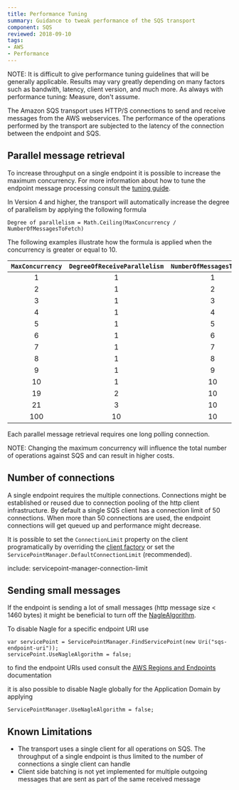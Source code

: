 ```yaml
---
title: Performance Tuning
summary: Guidance to tweak performance of the SQS transport
component: SQS
reviewed: 2018-09-10
tags:
- AWS
- Performance
---
```


NOTE: It is difficult to give performance tuning guidelines that will be generally applicable. Results may vary greatly depending on many factors such as bandwith, latency, client version, and much more. As always with performance tuning: Measure, don't assume.

The Amazon SQS transport uses HTTP/S connections to send and receive messages from the AWS webservices. The performance of the operations performed by the transport are subjected to the latency of the connection between the endpoint and SQS.

## Parallel message retrieval

To increase throughput on a single endpoint it is possible to increase the maximum concurrency. For more information about how to tune the endpoint message processing consult the [tuning guide](/nservicebus/operations/tuning.md).

In Version 4 and higher, the transport will automatically increase the degree of parallelism by applying the following formula

```
Degree of parallelism = Math.Ceiling(MaxConcurrency / NumberOfMessagesToFetch)
```

The following examples illustrate how the formula is applied when the concurrency is greater or equal to 10.

|`MaxConcurrency` | `DegreeOfReceiveParallelism` | `NumberOfMessagesToFetch` |
| :-: |:-:|:-:|
| 1 | 1 | 1 |
| 2 | 1 | 2 |
| 3 | 1 | 3 |
| 4 | 1 | 4 |
| 5 | 1 | 5 |
| 6 | 1 | 6 |
| 7 | 1 | 7 |
| 8 | 1 | 8 |
| 9 | 1 | 9 |
| 10 | 1 | 10 |
| 19 | 2 | 10 |
| 21 | 3 | 10 |
| 100 | 10 | 10 |

Each parallel message retrieval requires one long polling connection.

NOTE: Changing the maximum concurrency will influence the total number of operations against SQS and can result in higher costs.

## Number of connections

A single endpoint requires the multiple connections. Connections might be established or reused due to connection pooling of the http client infrastructure. By default a single SQS client has a connection limit of 50 connections. When more than 50 connections are used, the endpoint connections will get queued up and performance might decrease. 

It is possible to set the `ConnectionLimit` property on the client programatically by overriding the [client factory](/transports/sqs/configuration-options.md#client-factory) or set the `ServicePointManager.DefaultConnectionLimit` (recommended).

include: servicepoint-manager-connection-limit

## Sending small messages

If the endpoint is sending a lot of small messages (http message size < 1460 bytes) it might be beneficial to turn off the [NagleAlgorithm](https://en.wikipedia.org/wiki/Nagle's_algorithm). 

To disable Nagle for a specific endpoint URI use

```
var servicePoint = ServicePointManager.FindServicePoint(new Uri("sqs-endpoint-uri"));
servicePoint.UseNagleAlgorithm = false;
```

to find the endpoint URIs used consult the [AWS Regions and Endpoints](https://docs.aws.amazon.com/general/latest/gr/rande.html) documentation

it is also possible to disable Nagle globally for the Application Domain by applying

```
ServicePointManager.UseNagleAlgorithm = false;
```

## Known Limitations

- The transport uses a single client for all operations on SQS. The throughput of a single endpoint is thus limited to the number of connections a single client can handle
- Client side batching is not yet implemented for multiple outgoing messages that are sent as part of the same received message
